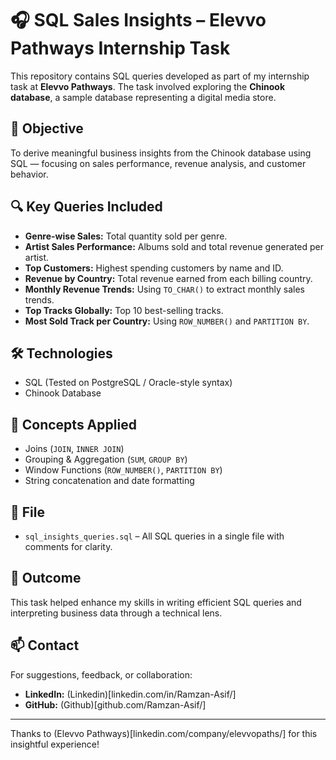 # 🎧 SQL Sales Insights – Elevvo Pathways Internship Task

This repository contains SQL queries developed as part of my internship task at **Elevvo Pathways**. The task involved exploring the **Chinook database**, a sample database representing a digital media store.

## 📌 Objective

To derive meaningful business insights from the Chinook database using SQL — focusing on sales performance, revenue analysis, and customer behavior.

## 🔍 Key Queries Included

- **Genre-wise Sales:** Total quantity sold per genre.
- **Artist Sales Performance:** Albums sold and total revenue generated per artist.
- **Top Customers:** Highest spending customers by name and ID.
- **Revenue by Country:** Total revenue earned from each billing country.
- **Monthly Revenue Trends:** Using `TO_CHAR()` to extract monthly sales trends.
- **Top Tracks Globally:** Top 10 best-selling tracks.
- **Most Sold Track per Country:** Using `ROW_NUMBER()` and `PARTITION BY`.

## 🛠 Technologies

- SQL (Tested on PostgreSQL / Oracle-style syntax)
- Chinook Database

## 🧠 Concepts Applied

- Joins (`JOIN`, `INNER JOIN`)
- Grouping & Aggregation (`SUM`, `GROUP BY`)
- Window Functions (`ROW_NUMBER()`, `PARTITION BY`)
- String concatenation and date formatting

## 📁 File

- `sql_insights_queries.sql` – All SQL queries in a single file with comments for clarity.

## 🚀 Outcome

This task helped enhance my skills in writing efficient SQL queries and interpreting business data through a technical lens.

## 📫 Contact

For suggestions, feedback, or collaboration:
- **LinkedIn:** (Linkedin)[linkedin.com/in/Ramzan-Asif/]
- **GitHub:** (Github)[github.com/Ramzan-Asif/]

---

Thanks to (Elevvo Pathways)[linkedin.com/company/elevvopaths/] for this insightful experience!
